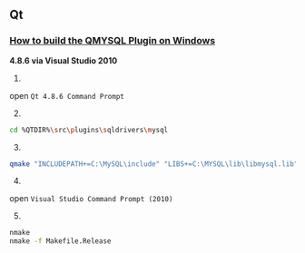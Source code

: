 Qt
--

### [How to build the QMYSQL Plugin on Windows](http://doc.qt.io/qt-4.8/sql-driver.html#qmysql-for-mysql-4-and-higher)

**4.8.6 via Visual Studio 2010**

1.

open `Qt 4.8.6 Command Prompt`

2.

```sh
cd %QTDIR%\src\plugins\sqldrivers\mysql
```

3.

```sh
qmake "INCLUDEPATH+=C:\MySQL\include" "LIBS+=C:\MYSQL\lib\libmysql.lib" mysql.pro
```

4.

open `Visual Studio Command Prompt (2010)`

5.

```sh
nmake
nmake -f Makefile.Release
```
